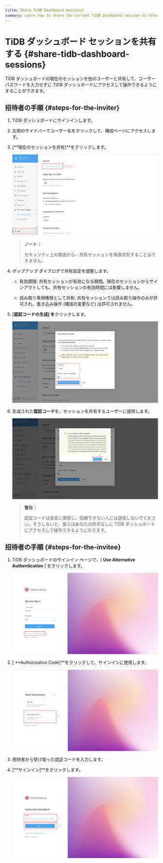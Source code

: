 ```yaml
---
title: Share TiDB Dashboard Sessions
summary: Learn how to share the current TiDB Dashboard session to other users.
---
```


# TiDB ダッシュボード セッションを共有する {#share-tidb-dashboard-sessions}

TiDB ダッシュボードの現在のセッションを他のユーザーと共有して、ユーザー パスワードを入力せずに TiDB ダッシュボードにアクセスして操作できるようにすることができます。

## 招待者の手順 {#steps-for-the-inviter}

1.  TiDB ダッシュボードにサインインします。

2.  左側のサイドバーでユーザー名をクリックして、構成ページにアクセスします。

3.  [**現在のセッションを共有]**をクリックします。

    ![Sample Step](/media/dashboard/dashboard-session-share-settings-1-v650.png)

    > **ノート：**
    >
    > セキュリティ上の理由から、共有セッションを再度共有することはできません。

4.  ポップアップ ダイアログで共有設定を調整します。

    -   有効期限: 共有セッションが有効になる期間。現在のセッションからサインアウトしても、共有セッションの有効時間には影響しません。

    -   読み取り専用権限として共有: 共有セッションでは読み取り操作のみが許可され、書き込み操作 (構成の変更など) は許可されません。

5.  [**認証コードの生成] を**クリックします。

    ![Sample Step](/media/dashboard/dashboard-session-share-settings-2-v650.png)

6.  生成された**認証コード**を、セッションを共有するユーザーに提供します。

    ![Sample Step](/media/dashboard/dashboard-session-share-settings-3-v650.png)

    > **警告：**
    >
    > 認証コードは安全に保管し、信頼できない人には送信しないでください。そうしないと、彼らはあなたの許可なしに TiDB ダッシュボードにアクセスして操作できるようになります。

## 招待者の手順 {#steps-for-the-invitee}

1.  TiDB ダッシュボードのサインイン ページで、[ **Use Alternative Authentication** ] をクリックします。

    ![Sample Step](/media/dashboard/dashboard-session-share-signin-1-v650.png)

2.  [ **Authorization Code]**をクリックして、サインインに使用します。

    ![Sample Step](/media/dashboard/dashboard-session-share-signin-2-v650.png)

3.  招待者から受け取った認証コードを入力します。

4.  [**サインイン]**をクリックします。

    ![Sample Step](/media/dashboard/dashboard-session-share-signin-3-v650.png)
